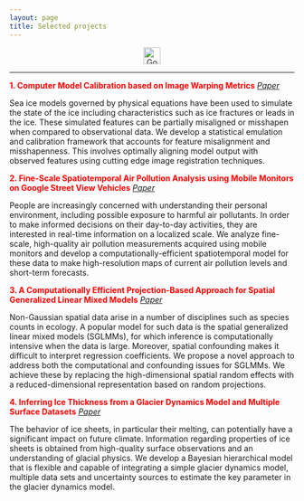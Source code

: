 ```yaml
---
layout: page
title: Selected projects
---
```


<div align="center">
<a href="https://scholar.google.com/citations?user=uWmNwTAAAAAJ&hl=en" target="_blank"><img src="img/GoogleScholar.jpg" alt="Google Scholar" height="30"></a>
</div>

----

<span style="color:red">  **1. Computer Model Calibration based on Image Warping Metrics** </span> [*Paper*](https://arxiv.org/abs/1810.06608)
    
Sea ice models governed by physical equations have been used to simulate the 
state of the ice including characteristics such as ice fractures or leads in the ice. 
These simulated features can be partially misaligned or misshapen when compared to 
observational data. We develop a statistical emulation and calibration framework that 
accounts for feature misalignment and misshapenness. This involves optimally aligning 
model output with observed features using cutting edge image registration techniques.


<span style="color:red"> **2. Fine-Scale Spatiotemporal Air Pollution Analysis using Mobile Monitors on Google Street View Vehicles** </span> [*Paper*](https://arxiv.org/abs/1810.03576)

People are increasingly concerned with understanding their personal environment, including possible exposure to harmful air pollutants. In order to make informed decisions on their day-to-day activities, they are interested in real-time information on a localized scale. We analyze fine-scale, high-quality air pollution measurements acquired using mobile monitors and develop a computationally-efficient spatiotemporal model for these data to make high-resolution maps of current air pollution levels and short-term forecasts.


<span style="color:red"> **3. A Computationally Efficient Projection-Based Approach for Spatial Generalized Linear Mixed Models** </span> [*Paper*](https://arxiv.org/abs/1609.02501)

Non-Gaussian spatial data arise in a number of disciplines such as species counts in ecology. A popular model for such data is the spatial generalized linear mixed models (SGLMMs), for which inference is computationally intensive when the data is large. Moreover, spatial confounding makes it difficult to interpret regression coefficients. We propose a novel approach to address both the computational and confounding issues for SGLMMs. We achieve these by replacing the high-dimensional spatial random effects with a reduced-dimensional representation based on random projections.


<span style="color:red"> **4. Inferring Ice Thickness from a Glacier Dynamics Model and Multiple Surface Datasets** </span> [*Paper*](https://arxiv.org/abs/1612.01454)

The behavior of ice sheets, in particular their melting, can potentially have a significant impact on future climate.  Information regarding properties of ice sheets is obtained from high-quality surface observations and an understanding of glacial physics. We develop a Bayesian hierarchical model that is flexible and capable of integrating a simple glacier dynamics model, multiple data sets and uncertainty sources to estimate the key parameter in the glacier dynamics model.


